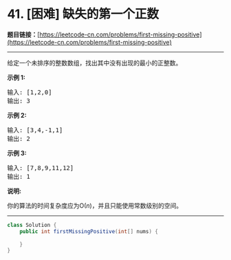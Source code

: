 # 41. [困难] 缺失的第一个正数

**题目链接：**[https://leetcode-cn.com/problems/first-missing-positive](https://leetcode-cn.com/problems/first-missing-positive)

---

<div class="content__1Y2H">
 <div class="notranslate">
  <p>给定一个未排序的整数数组，找出其中没有出现的最小的正整数。</p> 
  <p><strong>示例&nbsp;1:</strong></p> 
  <pre class="language-text">输入: [1,2,0]
输出: 3
</pre> 
  <p><strong>示例&nbsp;2:</strong></p> 
  <pre class="language-text">输入: [3,4,-1,1]
输出: 2
</pre> 
  <p><strong>示例&nbsp;3:</strong></p> 
  <pre class="language-text">输入: [7,8,9,11,12]
输出: 1
</pre> 
  <p><strong>说明:</strong></p> 
  <p>你的算法的时间复杂度应为O(<em>n</em>)，并且只能使用常数级别的空间。</p> 
 </div>
</div>

---

```java
class Solution {
    public int firstMissingPositive(int[] nums) {
        
    }
}
```